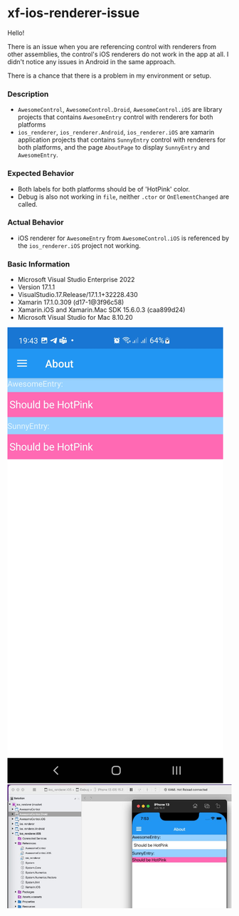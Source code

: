 # xf-ios-renderer-issue

Hello! 

There is an issue when you are referencing control with renderers from other assemblies, the control's iOS renderers do not work in the app at all. 
I didn't notice any issues in Android in the same approach. 

There is a chance that there is a problem in my environment or setup. 

### Description
- `AwesomeControl`, `AwesomeControl.Droid`, `AwesomeControl.iOS` are library projects that contains `AwesomeEntry` control with renderers for both platforms
- `ios_renderer`, `ios_renderer.Android`, `ios_renderer.iOS` are xamarin application projects that contains `SunnyEntry` control with renderers for both platforms, and the page `AboutPage` to display `SunnyEntry` and `AwesomeEntry`.


### Expected Behavior
- Both labels for both platforms should be of 'HotPink' color.
- Debug is also not working in `file`, neither `.ctor` or `OnElementChanged` are called. 


### Actual Behavior
- iOS renderer for `AwesomeEntry` from `AwesomeControl.iOS` is referenced by the `ios_renderer.iOS` project not working.

### Basic Information
- Microsoft Visual Studio Enterprise 2022
- Version 17.1.1
- VisualStudio.17.Release/17.1.1+32228.430
- Xamarin   17.1.0.309 (d17-1@3f96c58)
- Xamarin.iOS and Xamarin.Mac SDK   15.6.0.3 (caa899d24)
- Microsoft Visual Studio for Mac 8.10.20

![android ok](https://github.com/bondarenkod/xf-ios-renderer-issue/blob/master/android_ok.jpg)
![ios not ok](https://github.com/bondarenkod/xf-ios-renderer-issue/blob/master/ios_notok.jpg)


